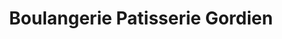 ---
title: "Boulangerie Patisserie Gordien"
url: /le-mesnil-esnard/boulangerie-patisserie-gordien/
shop: boulangerie
---